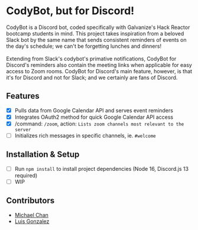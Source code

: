 # CodyBot, but for Discord!
CodyBot is a Discord bot, coded specifically with Galvanize's Hack Reactor bootcamp students in mind. This project takes inspiration from a beloved Slack bot by  the same name that sends consistent reminders of events on the day's schedule; we can't be forgetting lunches and dinners!\
\
Extending from Slack's codybot's primative notifications, CodyBot for Discord's reminders also contain the meeting links when applicable for easy access to Zoom rooms. CodyBot for Discord's main feature, however, is that it's for Discord and not for Slack; and we certainly are fans of Discord.

## Features
* [x] Pulls data from Google Calendar API and serves event reminders
* [x] Integrates OAuth2 method for quick Google Calendar API access
* [x] /command: `/zoom`, action: `Lists zoom channels most relevant to the server`
* [ ] Initializes rich messages in specific channels, ie. `#welcome`

## Installation & Setup
* [ ] Run `npm install` to install project dependencies (Node 16, Discord.js 13 required)
* [ ] WIP

## Contributors
* [Michael Chan](https://github.com/WuksGG)
* [Luis Gonzalez](https://github.com/iistony)
